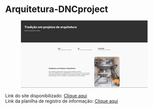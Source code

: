 # Arquitetura-DNCproject
<p align="center"><img src="./images/print-page.png" alt="" width="80%" /></p>

Link do site disponibilizado: <a href="https://dncarquitetura-project.vercel.app/">Clique aqui<a/> <br>
Link da planilha de registro de informação: <a href="https://docs.google.com/spreadsheets/d/18r4RmJ3jrmIoaw0JzrHTnAGP4Xot3VpQxBq8p5YLeO4/edit#gid=0">Clique aqui<a/>
